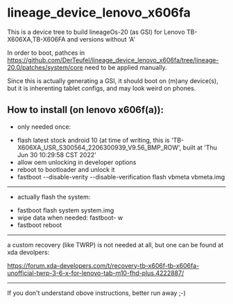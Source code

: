 # lineage_device_lenovo_x606fa

This is a device tree to build lineageOs-20 (as GSI) for Lenovo TB-X606XA,TB-X606FA and versions without 'A'

In order to boot, pathces in https://github.com/DerTeufel/lineage_device_lenovo_x606fa/tree/lineage-20.0/patches/system/core need to be applied manually.

Since this is actually generating a GSI, it should boot on (m)any device(s), but it is inherenting tablet configs, and may look weird on phones.


How to install (on lenovo x606f(a)):
-----------------------------------------------------------------------------------------------------------------------------------------------------------
* only needed once:
- flash latest stock android 10 (at time of writing, this is 'TB-X606XA_USR_S300564_2206300939_V9.56_BMP_ROW', built at 'Thu Jun 30 10:29:58 CST 2022'
- allow oem unlocking in developer options
- reboot to bootloader and unlock it
- fastboot --disable-verity --disable-verification flash vbmeta vbmeta.img
-----------------------------------------------------------------------------------------------------------------------------------------------------------
* actually flash the system:
- fastboot flash system system.img
- wipe data when needed: fastboot- w
- fastboot reboot
-----------------------------------------------------------------------------------------------------------------------------------------------------------

a custom recovery (like TWRP) is not needed at all, but one can be found at xda devolpers:

https://forum.xda-developers.com/t/recovery-tb-x606f-tb-x606fa-unofficial-twrp-3-6-x-for-lenovo-tab-m10-fhd-plus.4222887/


-----------------------------------------------------------------------------------------------------------------------------------------------------------
If you don't understand obove instructions, better run away ;-)
